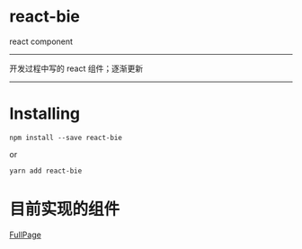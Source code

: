 # react-bie
react component

***
开发过程中写的 react 组件；逐渐更新
***

# Installing
```
npm install --save react-bie
```
or
```
yarn add react-bie
```

# 目前实现的组件
[FullPage](https://github.com/qazse1234567/react-bie/tree/master/example/fullPage)